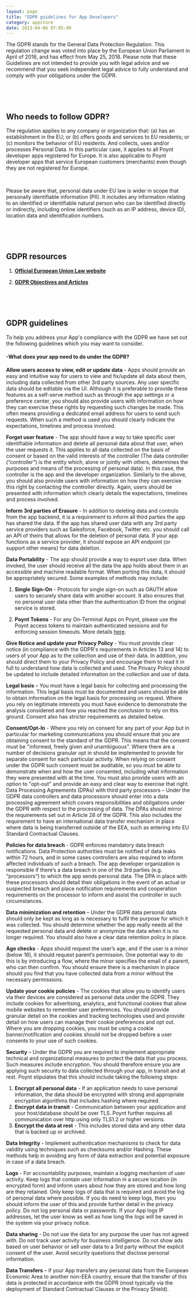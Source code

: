 ```yaml
---
layout: page
title: "GDPR guidelines for App Developers"
category: appstore
date: 2013-04-06 07:05:00
---
```


The GDPR stands for the General Data Protection Regulation. This regulation change was voted into place by the European Union Parliament in April of 2016, and has effect from May 25, 2018. Please note that these Guidelines are not intended to provide you with legal advice and we recommend that you seek independent legal advice to fully understand and comply with your obligations under the GDPR.

<p>&nbsp;</p>
<p>&nbsp;</p>

## Who needs to follow GDPR?

The regulation applies to any company or organization that:
(a) has an establishment in the EU; or
(b) offers goods and services to EU residents; or
(c) monitors the behavior of EU residents.
And collects, uses and/or processes Personal Data. In this particular case, it applies to all Poynt developer apps registered for Europe. It is also applicable to Poynt developer apps that service European customers (merchants) even though they are not registered for Europe.

<p>&nbsp;</p>

Please be aware that, personal data under EU law is wider in scope that personally identifiable information (PII). It includes any information relating to an identified or identifiable natural person who can be identified directly or indirectly, including online identifiers (such as an IP address, device ID), location data and identification numbers.

<p>&nbsp;</p>
<p>&nbsp;</p>

## GDPR resources
1.  **[Official European Union Law website](https://eur-lex.europa.eu/content/news/general-data-protection-regulation-GDPR-applies-from-25-May-2018.html)**

2.  **[GDPR Objectives and Articles](https://gdpr-info.eu/art-1-gdpr/)**

<p>&nbsp;</p>
<p>&nbsp;</p>

## GDPR guidelines

To help you address your App's compliance with the GDPR we have set out the following guidelines which you may want to consider.

#### -What does your app need to do under the GDPR?

**Allow users access to view, edit or update data** - Apps should provide an easy and intuitive way for users to view and fix/update all data about them, including data collected from other 3rd party sources. Any user specific data should be editable via the UI. Although it is preferable to provide these features as a self-serve method such as through the app settings or a preference center,  you should also provide users with information on how they can exercise these rights by requesting such changes be made. This often means providing a dedicated email address for users to send such requests. When such a method is used you  should clearly indicate the expectations, timelines and process involved.

**Forget user feature** - The app should have a way to take specific user identifiable information and delete all personal data about that user, when the user requests it. This applies to all data collected on the basis of consent or based on the valid interests of the controller (The data controller (“controller”) is the entity which, alone or jointly with others, determines the purposes and means of the processing of personal data). In this case, the controller is the app and the developer organization. Similarly to the above, you should also provide users with information on how they can exercise this right by contacting the controller directly. Again, users should be presented with information which clearly details the expectations, timelines and process involved.

**Inform 3rd parties of Erasure** - In addition to deleting data and controls from the app backend, it is a requirement to inform all third parties the app has shared the data. If the app has shared user data with any 3rd party service providers such as Salesforce, Facebook, Twitter etc. you should call an API of theirs that allows for the deletion of personal data. If your app functions as a service provider, it should expose an API endpoint (or support other means) for data deletion.

**Data Portability** - The app should provide a way to export user data. When invoked, the user should receive all the data the app holds about them in an accessible and machine readable format. When porting this data, it should be appropriately secured. Some examples of methods may include:

  1. **Single Sign-On** - Protocols for single sign-on such as OAUTH allow users to securely share data with another account. It also ensures that no
  personal user data other than the authentication ID from the original service is stored.

  2. **Poynt Tokens** - For any On-Terminal Apps on Poynt, please use the Poynt access tokens to maintain authenticated sessions and for enforcing session
  timeouts. More details [here](https://poynt.github.io/developer/overview/authentication-authorization.html).

  **Give Notice and update your Privacy Policy** - You must provide clear notice (in compliance with the GDPR's requirements in Articles 13 and 14) to users of your App as to the collection and use of their data. In addition, you should direct them to your Privacy Policy and encourage them to read it in full to understand how data is collected and used. The Privacy Policy should be updated to include detailed information on the collection and use of data.

  **Legal basis** – You must have a legal basis for collecting and processing the information. This legal basis must be documented and users should be able to obtain information on the legal basis for processing on request. Where you rely on legitimate interests you must have evidence to demonstrate the analysis considered and how you reached the conclusion to rely on this ground. Consent also has stricter requirements as detailed below.

  **Consent/Opt-In** - Where you rely on consent for any part of your App but in particular for marketing communications you should ensure that you are obtaining consent to the standard of the GDPR. This means that the consent must be "informed, freely given and unambiguous". Where there are a number of decisions granular opt in should be implemented to provide for separate consent for each particular activity. When relying on consent under the GDPR such consent must be auditable, so you must be able to demonstrate when and how the user consented, including what information they were presented with at the time. You must also provide users with an option to "opt-out" and provide an easy and clear way to exercise that right.   
  Data Processing Agreements (DPAs) with third party processors – Under the GDPR data controllers and data processors should enter into a data processing agreement which covers responsibilities and obligations under the GDPR with respect to the processing of data. The DPAs should mirror the requirements set out in Article 28 of the GDPR. This also includes the requirement to have an international data transfer mechanism in place where data is being transferred outside of the EEA, such as entering into EU Standard Contractual Clauses.

  **Policies for data breach** - GDPR enforces mandatory data breach notifications. Data Protection authorities must be notified of data leaks within 72 hours, and in some cases controllers are also required to inform affected individuals of such a breach. The app developer organization is responsible if there’s a data breach in one of the 3rd parties (e.g. “processors”) to which the app sends personal data. The DPA in place with these processors should detail their obligations in the event of an actual or suspected breach and place notification requirements and cooperation requirements on the processor to inform and assist the controller in such circumstances.

  **Data minimization and retention**  – Under the GDPR data personal data should only be kept as long as is necessary to fulfil the purpose for which it was collected. You should determine whether the app really needs all the requested personal data and delete or anonymize the data when it is no longer required. You should also have a clear data retention policy in place.

  **Age checks** - Apps should request the user’s age, and if the user is a minor (below 16), it should request parent’s permission. One potential way to do this is by introducing a flow, where the minor specifies the email of a parent, who can then confirm. You should ensure there is a mechanism in place should you find that you have collected data from a minor without the necessary permissions.

  **Update your cookie policies** - The cookies that allow you to identify users via their devices are considered as personal data under the GDPR. They include cookies for advertising, analytics, and functional cookies that allow mobile websites to remember user preferences. You should provide granular detail on the cookies and tracking technologies used and provide detail on how users can manage their cookie preferences and opt out. Where you are dropping cookies, you must be using a cookie banner/notification and cookies should not be dropped before a user consents to your use of such cookies.

  **Security** – Under the GDPR you are required to implement appropriate technical and organizational measures to protect the data that you process. Such measures include encryption. You should therefore ensure you are applying such security to data collected through your app, in transit and at rest.  Poynt stipulates that this should include taking the following steps:
  1. **Encrypt all personal data** - If an application needs to save personal information, the data should be encrypted with strong and appropriate encryption algorithms that includes hashing where required.
  2. **Encrypt data in transit** - Communication between your application and your host/database should be over TLS. Poynt further requires all communication over http using only TLS1.2 or higher versions.
  3. **Encrypt the data at rest** - This includes stored data and any other data that is backed up or archived.


  **Data Integrity** - Implement authentication mechanisms to check for data validity using techniques such as checksums and/or Hashing. These methods help in avoiding any form of data extraction and potential exposure in case of a data breach.

  **Logs** - For accountability purposes, maintain a logging mechanism of user activity. Keep logs that contain user information in a secure location (in encrypted form) and inform users about how they are stored and how long are they retained. Only keep logs of data that is required and avoid the log of personal data where possible. If you do need to keep logs, then you should inform the user of this and provide further detail in the privacy policy. Do not log personal data or passwords. If your App logs IP addresses, let the user know as well as how long the logs will be saved in the system via your privacy notice.

  **Data sharing** - Do not use the data for any purpose the user has not agreed with. Do not track user activity for business intelligence. Do not show ads based on user behavior or sell user data to a 3rd party without the explicit consent of the user. Avoid security questions that disclose personal information.

  **Data Transfers** – if your App transfers any personal data from the European Economic Area to another non-EEA country, ensure that the transfer of this data is protected in accordance with the GDPR (most typically via the deployment of Standard Contractual Clauses or the Privacy Shield).
  
<script language="javascript">
window.location="https://poynt.github.io/developer-docs/appStore/gdpr-guidelines.html"
</script>

